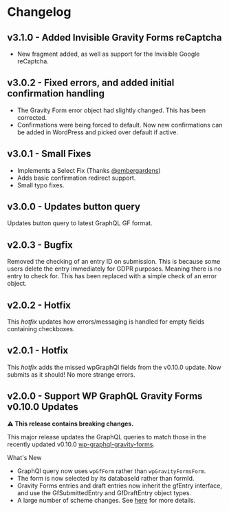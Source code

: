 # Changelog

## v3.1.0 - Added Invisible Gravity Forms reCaptcha

- New fragment added, as well as support for the Invisible Google reCaptcha.

## v3.0.2 - Fixed errors, and added initial confirmation handling

- The Gravity Form error object had slightly changed. This has been corrected.
- Confirmations were being forced to default. Now new confirmations can be
  added in WordPress and picked over default if active.

## v3.0.1 - Small Fixes

- Implements a Select Fix (Thanks [@embergardens](https://github.com/embergardens))
- Adds basic confirmation redirect support.
- Small typo fixes.

## v3.0.0 - Updates button query

Updates button query to latest GraphQL GF format.

## v2.0.3 - Bugfix

Removed the checking of an entry ID on submission. This is because some users delete the entry immediately for GDPR purposes. Meaning there is no entry to check for. This has been replaced with a simple check of an error object.

## v2.0.2 - Hotfix

This _hotfix_ updates how errors/messaging is handled for empty fields containing checkboxes.

## v2.0.1 - Hotfix

This _hotfix_ adds the missed wpGraphQl fields from the v0.10.0 update. Now submits as it should! No more strange errors.

## v2.0.0 - Support WP GraphQL Gravity Forms v0.10.0 Updates

**:warning: This release contains breaking changes.**

This major release updates the GraphQL queries to match those in the recently updated v0.10.0 [wp-graphql-gravity-forms](https://github.com/harness-software/wp-graphql-gravity-forms).

What's New

- GraphQl query now uses `wpGfForm` rather than `wpGravityFormsForm`.
- The form is now selected by its databaseId rather than formId.
- Gravity Forms entries and draft entries now inherit the gfEntry interface, and use the GfSubmittedEntry and GfDraftEntry object types.
- A large number of scheme changes. See [here](https://github.com/harness-software/wp-graphql-gravity-forms/releases/tag/v0.10.0) for more details.
